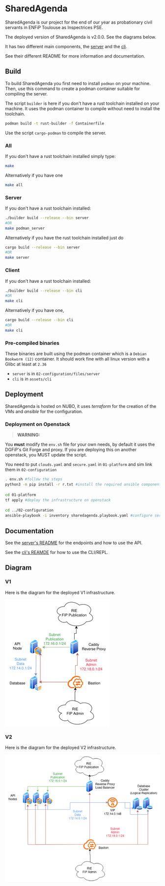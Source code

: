 # SharedAgenda
SharedAgenda is our project for the end of our year as probationary civil
servants in ENFiP Toulouse as Inspectrices PSE.

The deployed version of SharedAgenda is v2.0.0. See the diagrams below.

It has two different main components, the [server](crates/server) and the
[cli](crates/cli).

See their different README for more information and documentation.

## Build
To build SharedAgenda you first need to install `podman` on your machine. 
Then, use this command to create a podman container suitable for compiling the
server.

The script `builder` is here if you don't have a rust toolchain installed on
your machine. It uses the podman container to compile without need to install
the toolchain.

```sh 
podman build -t rust-builder -f Containerfile
```

Use the script `cargo-podman` to compile the server.

### All

If you don't have a rust toolchain installed simply type:
```sh
make
```

Alternatively if you have one
```sh
make all
```

### Server
If you don't have a rust toolchain installed:
```sh
./builder build --release --bin server
#OR 
make podman_server
```

Alternatively if you have the rust toolchain installed just do
```sh
cargo build --release --bin server
#OR
make server
```

### Client
If you don't have a rust toolchain installed:
```sh
./builder build --release --bin cli
#OR
make cli
```

Alternatively if you have one,
```sh
cargo build --release --bin cli
#OR
make cli
````

### Pre-compiled binaries
These binaries are built using the podman container which is a `Debian Bookworm (12)` container. It should work fine with all linux version with a Glibc at least at `2.36`
- `server` is in `02-configuration/files/server`
- `cli` is in `assets/cli`

## Deployment
SharedAgenda is hosted on NUBO, it uses _terraform_ for the creation of the VMs
and _ansible_ for the configuration. 

### Deployment on Openstack

> **WARNING:**

You **must** modify the `env.sh` file for your own needs, by default it uses the DGFiP's Git Forge and proxy.
If you are deploying this on another openstack, you MUST update the script.

You need to put `clouds.yaml` and `secure.yaml` in `01-platform` and sim link
them in `02-configuration`

```sh 
. env.sh #follow the steps
python3 -m pip install -r r.txt #install the required ansible components

cd 01-platform 
tf apply #deploy the infrastructure on openstack

cd ../02-configuration
ansible-playbook -i inventory sharedagenda.playbook.yaml #configure servers
```

## Documentation

See the [server's README](crates/server/README.md) for the endpoints and how to
use the API.

See the [cli's REAMDE](crates/cli/README.md) for how to use the CLI/REPL.

## Diagram

### V1
Here is the diagram for the deployed V1 infrastructure.

[![](assets/infrastructure_v1.png)](assets/infrastructure_v1.png)

### V2
Here is the diagram for the deployed V2 infrastructure.

[![](assets/infrastructure_v2.png)](assets/infrastructure_v2.png)
